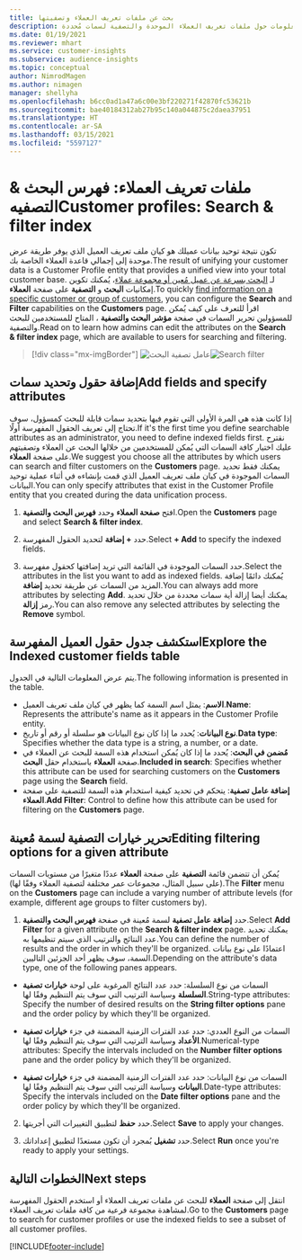 ```yaml
---
title: بحث عن ملفات تعريف العملاء وتصفيتها
description: البحث سريعًا عن معلومات حول ملفات تعريف العملاء الموحدة والتصفية لسمات مُحددة.
ms.date: 01/19/2021
ms.reviewer: mhart
ms.service: customer-insights
ms.subservice: audience-insights
ms.topic: conceptual
author: NimrodMagen
ms.author: nimagen
manager: shellyha
ms.openlocfilehash: b6cc0ad1a47a6c00e3bf220271f42870fc53621b
ms.sourcegitcommit: bae40184312ab27b95c140a044875c2daea37951
ms.translationtype: HT
ms.contentlocale: ar-SA
ms.lasthandoff: 03/15/2021
ms.locfileid: "5597127"
---
```

# <a name="customer-profiles-search--filter-index"></a><span data-ttu-id="5c640-103">ملفات تعريف العملاء: فهرس البحث & التصفيه</span><span class="sxs-lookup"><span data-stu-id="5c640-103">Customer profiles: Search & filter index</span></span>

<span data-ttu-id="5c640-104">تكون نتيجة توحيد بيانات عميلك هو كيان ملف تعريف العميل الذي يوفر طريقة عرض موحدة إلى إجمالي قاعدة العملاء الخاصة بك.</span><span class="sxs-lookup"><span data-stu-id="5c640-104">The result of unifying your customer data is a Customer Profile entity that provides a unified view into your total customer base.</span></span> <span data-ttu-id="5c640-105">لـ [البحث بسرعة عن عميل مُعين أو مجموعة عملاء](customer-profiles.md)، يُمكنك تكوين إمكانيات **البحث** و **التصفية** على صفحة **العملاء**.</span><span class="sxs-lookup"><span data-stu-id="5c640-105">To quickly [find information on a specific customer or group of customers](customer-profiles.md), you can configure the **Search** and **Filter** capabilities on the **Customers** page.</span></span> <span data-ttu-id="5c640-106">اقرأ للتعرف على كيف يُمكن للمسؤولين تحرير السمات في صفحة **مؤشر البحث والتصفية** ، المتاح للمستخدمين للبحث والتصفية.</span><span class="sxs-lookup"><span data-stu-id="5c640-106">Read on to learn how admins can edit the attributes on the **Search & filter index** page, which are available to users for searching and filtering.</span></span>

> [!div class="mx-imgBorder"]
> <span data-ttu-id="5c640-107">![عامل تصفية البحث](media/search-filter.png "عامل تصفية البحث")</span><span class="sxs-lookup"><span data-stu-id="5c640-107">![Search filter](media/search-filter.png "Search filter")</span></span>

## <a name="add-fields-and-specify-attributes"></a><span data-ttu-id="5c640-108">إضافة حقول وتحديد سمات</span><span class="sxs-lookup"><span data-stu-id="5c640-108">Add fields and specify attributes</span></span>

<span data-ttu-id="5c640-109">إذا كانت هذه هي المرة الأولى التي تقوم فيها بتحديد سمات قابلة للبحث كمسؤول، سوف تحتاج إلى تعريف الحقول المفهرسة أولًا.</span><span class="sxs-lookup"><span data-stu-id="5c640-109">If it's the first time you define searchable attributes as an administrator, you need to define indexed fields first.</span></span> <span data-ttu-id="5c640-110">نقترح عليك اختيار كافة السمات التي يُمكن للمستخدمين من خلالها البحث عن العملاء وتصفيتهم على صفحة **العملاء**.</span><span class="sxs-lookup"><span data-stu-id="5c640-110">We suggest you choose all the attributes by which users can search and filter customers on the **Customers** page.</span></span> <span data-ttu-id="5c640-111">يمكنك فقط تحديد السمات الموجودة في كيان ملف تعريف العميل الذي قمت بإنشاءه في أثناء عملية توحيد البيانات.</span><span class="sxs-lookup"><span data-stu-id="5c640-111">You can only specify attributes that exist in the Customer Profile entity that you created during the data unification process.</span></span>

1. <span data-ttu-id="5c640-112">افتح **صفحة العملاء** وحدد **فهرس البحث والتصفية**.</span><span class="sxs-lookup"><span data-stu-id="5c640-112">Open the **Customers** page and select **Search & filter index**.</span></span>

2. <span data-ttu-id="5c640-113">حدد **+ إضافة** لتحديد الحقول المفهرسة.</span><span class="sxs-lookup"><span data-stu-id="5c640-113">Select **+ Add** to specify the indexed fields.</span></span>

3. <span data-ttu-id="5c640-114">حدد السمات الموجودة في القائمة التي تريد إضافتها كحقول مفهرسة.</span><span class="sxs-lookup"><span data-stu-id="5c640-114">Select the attributes in the list you want to add as indexed fields.</span></span> <span data-ttu-id="5c640-115">يُمكنك دائمًا إضافة المزيد من السمات عن طريقة تحديد **إضافة**.</span><span class="sxs-lookup"><span data-stu-id="5c640-115">You can always add more attributes by selecting **Add**.</span></span> <span data-ttu-id="5c640-116">يمكنك أيضا إزالة أية سمات محددة من خلال تحديد رمز **إزالة**.</span><span class="sxs-lookup"><span data-stu-id="5c640-116">You can also remove any selected attributes by selecting the **Remove** symbol.</span></span>

## <a name="explore-the-indexed-customer-fields-table"></a><span data-ttu-id="5c640-117">استكشف جدول حقول العميل المفهرسة</span><span class="sxs-lookup"><span data-stu-id="5c640-117">Explore the Indexed customer fields table</span></span>

<span data-ttu-id="5c640-118">يتم عرض المعلومات التالية في الجدول.</span><span class="sxs-lookup"><span data-stu-id="5c640-118">The following information is presented in the table.</span></span>

- <span data-ttu-id="5c640-119">**الاسم**: يمثل اسم السمة كما يظهر في كيان ملف تعريف العميل.</span><span class="sxs-lookup"><span data-stu-id="5c640-119">**Name**: Represents the attribute's name as it appears in the Customer Profile entity.</span></span>
- <span data-ttu-id="5c640-120">**نوع البيانات**: يُحدد ما إذا كان نوع البيانات هو سلسلة أو رقم أو تاريخ.</span><span class="sxs-lookup"><span data-stu-id="5c640-120">**Data type**: Specifies whether the data type is a string, a number, or a date.</span></span>
- <span data-ttu-id="5c640-121">**مُضمن في البحث**: يُحدد ما إذا كان يُمكن استخدام هذه السمة للبحث عن العملاء في صفحة **العملاء** باستخدام حقل **البحث**.</span><span class="sxs-lookup"><span data-stu-id="5c640-121">**Included in search**: Specifies whether this attribute can be used for searching customers on the **Customers** page using the **Search** field.</span></span>
- <span data-ttu-id="5c640-122">**إضافة عامل تصفية**: يتحكم في تحديد كيفية استخدام هذه السمة للتصفية على صفحة **العملاء**.</span><span class="sxs-lookup"><span data-stu-id="5c640-122">**Add Filter**: Control to define how this attribute can be used for filtering on the **Customers** page.</span></span>

## <a name="editing-filtering-options-for-a-given-attribute"></a><span data-ttu-id="5c640-123">تحرير خيارات التصفية لسمة مُعينة</span><span class="sxs-lookup"><span data-stu-id="5c640-123">Editing filtering options for a given attribute</span></span>

<span data-ttu-id="5c640-124">يُمكن أن تتضمن قائمة **التصفية** على صفحة **العملاء** عددًا متغيرًا من مستويات السمات (على سبيل المثال، مجموعات عمر مختلفة لتصفية العملاء وفقًا لها).</span><span class="sxs-lookup"><span data-stu-id="5c640-124">The **Filter** menu on the **Customers** page can include a varying number of attribute levels (for example, different age groups to filter customers by).</span></span>

1. <span data-ttu-id="5c640-125">حدد **إضافة عامل تصفية** لسمة مُعينة في صفحة **فهرس البحث والتصفية**.</span><span class="sxs-lookup"><span data-stu-id="5c640-125">Select **Add Filter** for a given attribute on the **Search & filter index** page.</span></span> <span data-ttu-id="5c640-126">يمكنك تحديد عدد النتائج والترتيب الذي سيتم تنظيمها به.</span><span class="sxs-lookup"><span data-stu-id="5c640-126">You can define the number of results and the order in which they'll be organized.</span></span> <span data-ttu-id="5c640-127">اعتمادًا على نوع بيانات السمة، سوف يظهر أحد الجزئين التاليين.</span><span class="sxs-lookup"><span data-stu-id="5c640-127">Depending on the attribute's data type, one of the following panes appears.</span></span>

- <span data-ttu-id="5c640-128">السمات من نوع السلسلة‬: حدد عدد النتائج المرغوبة على لوحة **خيارات تصفية السلسلة** وسياسة الترتيب التي سوف يتم التنظيم وفقًا لها.</span><span class="sxs-lookup"><span data-stu-id="5c640-128">String-type attributes: Specify the number of desired results on the **String filter options** pane and the order policy by which they'll be organized.</span></span>

- <span data-ttu-id="5c640-129">السمات من النوع العددي‬: حدد عدد الفترات الزمنية المضمنة في جزء **خيارات تصفية الأعداد** وسياسة الترتيب التي سوف يتم التنظيم وفقًا لها.</span><span class="sxs-lookup"><span data-stu-id="5c640-129">Numerical-type attributes: Specify the intervals included on the **Number filter options** pane and the order policy by which they'll be organized.</span></span>

- <span data-ttu-id="5c640-130">السمات من نوع البيانات‬: حدد عدد الفترات الزمنية المضمنة في جزء **خيارات تصفية البيانات** وسياسة الترتيب التي سوف يتم التنظيم وفقًا لها.</span><span class="sxs-lookup"><span data-stu-id="5c640-130">Date-type attributes:  Specify the intervals included on the **Date filter options** pane and the order policy by which they'll be organized.</span></span>

2. <span data-ttu-id="5c640-131">حدد **حفظ** لتطبيق التغييرات التي أجريتها.</span><span class="sxs-lookup"><span data-stu-id="5c640-131">Select **Save** to apply your changes.</span></span>

3. <span data-ttu-id="5c640-132">حدد **تشغيل** بُمجرد أن تكون مستعدًا لتطبيق إعداداتك.</span><span class="sxs-lookup"><span data-stu-id="5c640-132">Select **Run** once you're ready to apply your settings.</span></span>

## <a name="next-steps"></a><span data-ttu-id="5c640-133">الخطوات التالية</span><span class="sxs-lookup"><span data-stu-id="5c640-133">Next steps</span></span>

<span data-ttu-id="5c640-134">انتقل إلى صفحة **العملاء** للبحث عن ملفات تعريف العملاء أو استخدم الحقول المفهرسة لمشاهدة مجموعة فرعية من كافة ملفات تعريف العملاء.</span><span class="sxs-lookup"><span data-stu-id="5c640-134">Go to the **Customers** page to search for customer profiles or use the indexed fields to see a subset of all customer profiles.</span></span>


[!INCLUDE[footer-include](../includes/footer-banner.md)]